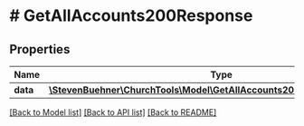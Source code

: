 # # GetAllAccounts200Response

## Properties

Name | Type | Description | Notes
------------ | ------------- | ------------- | -------------
**data** | [**\StevenBuehner\ChurchTools\Model\GetAllAccounts200ResponseDataInner[]**](GetAllAccounts200ResponseDataInner.md) |  | [optional]

[[Back to Model list]](../../README.md#models) [[Back to API list]](../../README.md#endpoints) [[Back to README]](../../README.md)
